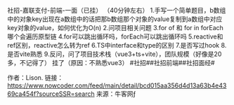 社招-嘉联支付-前端-一面（已挂）
（40分钟左右）
1.手写一个简单题目，b数组中的对象key出现在a数组中的话把那b数组那个对象的value复制到a数组中对应key对象的value，如何优化为O(n)
2.问项目相关问题
3.for of 和 for in forEach哪个会遍历原型链
4.for可以跳出循环吗，forEach可以跳出循环吗
5.reactive和ref区别，reactive怎么转为ref
6.TS中interface和type的区别
7.是否写过hook
8.是否vite熟悉
9.反问，问了项目技术栈（vue3+ts+vite），团队规模（好像是20多，不记得了）
挂了（原因：不熟悉vue3）
#社招##社招前端##社招面经#

作者：Lison.
链接：https://www.nowcoder.com/feed/main/detail/bcd015aa356d4d13a63b4e4369ca454f?sourceSSR=search
来源：牛客网ƒ
